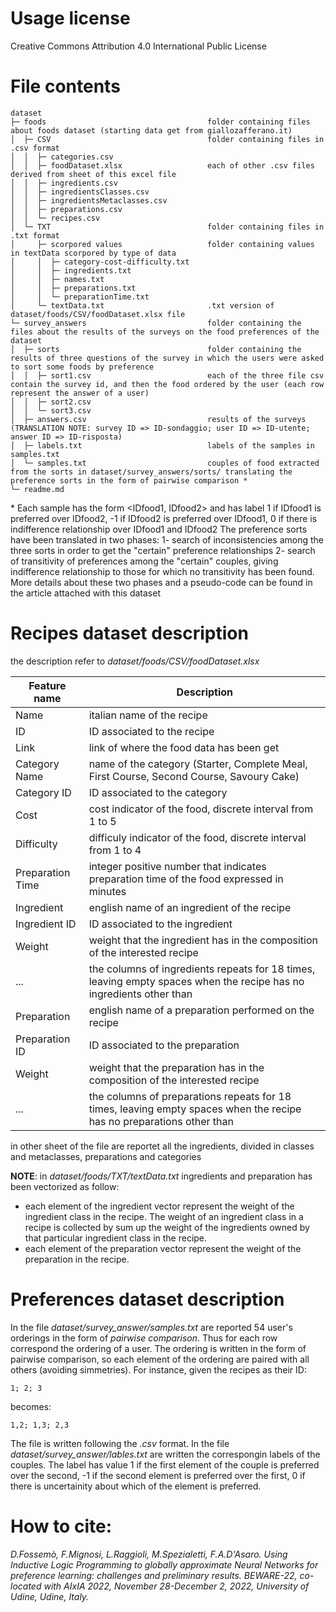 # Usage license
Creative Commons Attribution 4.0 International Public License

# File contents
```
dataset
├─ foods									folder containing files about foods dataset (starting data get from giallozafferano.it)
│  ├─ CSV									folder containing files in .csv format
│  │  ├─ categories.csv			
│  │  ├─ foodDataset.xlsx					each of other .csv files derived from sheet of this excel file
│  │  ├─ ingredients.csv			
│  │  ├─ ingredientsClasses.csv		
│  │  ├─ ingredientsMetaclasses.csv	
│  │  ├─ preparations.csv			
│  │  └─ recipes.csv			
│  └─ TXT									folder containing files in .txt format
│     ├─ scorpored values					folder containing values in textData scorpored by type of data
│     │  ├─ category-cost-difficulty.txt
│     │  ├─ ingredients.txt
│     │  ├─ names.txt
│     │  ├─ preparations.txt
│     │  └─ preparationTime.txt
│     └─ textData.txt						.txt version of dataset/foods/CSV/foodDataset.xlsx file
└─ survey_answers							folder containing the files about the results of the surveys on the food preferences of the dataset
│  ├─ sorts									folder containing the results of three questions of the survey in which the users were asked to sort some foods by preference
│  │  ├─ sort1.csv							each of the three file csv contain the survey id, and then the food ordered by the user (each row represent the answer of a user)
│  │  ├─ sort2.csv
│  │  └─ sort3.csv
│  ├─ answers.csv							results of the surveys (TRANSLATION NOTE: survey ID => ID-sondaggio; user ID => ID-utente; answer ID => ID-risposta)
│  ├─ labels.txt							labels of the samples in samples.txt 
│  └─ samples.txt							couples of food extracted from the sorts in dataset/survey_answers/sorts/ translating the preference sorts in the form of pairwise comparison *	
└─ readme.md				
```

\* Each sample has the form <IDfood1, IDfood2> and has label 1 if IDfood1 is preferred over IDfood2, -1 if IDfood2 is preferred over IDfood1, 0 if there is indifference relationship over IDfood1 and IDfood2
  The preference sorts have been translated in two phases:
	1- search of inconsistencies among the three sorts in order to get the "certain" preference relationships
	2- search of transitivity of preferences among the "certain" couples, giving indifference relationship to those for which no transitivity has been found.
More details about these two phases and a pseudo-code can be found in the article attached with this dataset

# Recipes dataset description 
the description refer to *dataset/foods/CSV/foodDataset.xlsx*

| Feature name | Description | 
|------|------------|
| Name | italian name of the recipe | 
| ID  | ID associated to the recipe |
| Link | link of where the food data has been get |
| Category Name | name of the category (Starter, Complete Meal, First Course, Second Course, Savoury Cake) |
| Category ID | ID associated to the category |
| Cost | cost indicator of the food, discrete interval from 1 to 5 |
| Difficulty | difficuly indicator of the food, discrete interval from 1 to 4 | 
| Preparation Time | integer positive number that indicates preparation time of the food expressed in minutes |
| Ingredient | english name of an ingredient of the recipe |
| Ingredient ID | ID associated to the ingredient |
| Weight | weight that the ingredient has in the composition of the interested recipe |
| ... |  the columns of ingredients repeats for 18 times, leaving empty spaces when the recipe has no ingredients other than  |
| Preparation | english name of a preparation performed on the recipe |
| Preparation ID | ID associated to the preparation |
| Weight | weight that the preparation has in the composition of the interested recipe |
| ... |  the columns of preparations repeats for 18 times, leaving empty spaces when the recipe has no preparations other than  |

in other sheet of the file are reportet all the ingredients, divided in classes and metaclasses, preparations and categories

**NOTE**: in *dataset/foods/TXT/textData.txt* ingredients and preparation has been vectorized as follow:
- each element of the ingredient vector represent the weight of the ingredient class in the recipe. The weight of an ingredient class in a recipe is collected by sum up the weight of the ingredients owned by that particular ingredient class in the recipe.
- each element of the preparation vector represent the weight of the preparation in the recipe.

# Preferences dataset description 
In the file *dataset/survey_answer/samples.txt* are reported 54 user's orderings in the form of *pairwise comparison*. Thus for each row correspond the ordering of a user. The ordering is written in the form of pairwise comparison, so each element of the ordering are paired with all others (avoiding simmetries). 
For instance, given the recipes as their ID:
```
1; 2; 3
```
becomes:
```
1,2; 1,3; 2,3
```
The file is written following the *.csv* format.
In the file *dataset/survey_answer/lables.txt* are written the correspongin labels of the couples.
The label has value 1 if the first element of the couple is preferred over the second, -1 if the second element is preferred over the first, 0 if there is uncertainity about which of the element is preferred.

# How to cite:
*D.Fossemò, F.Mignosi, L.Raggioli, M.Spezialetti, F.A.D'Asaro. Using Inductive Logic Programming to globally approximate Neural Networks for preference learning: challenges and preliminary results. BEWARE-22, co-located with AIxIA 2022, November 28-December 2, 2022, University of Udine, Udine, Italy.*